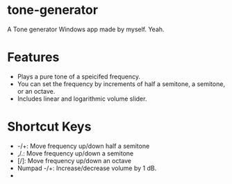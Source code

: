 tone-generator
==============

A Tone generator Windows app made by myself. Yeah.

# Features

* Plays a pure tone of a speicifed frequency.
* You can set the frequency by increments of half a semitone, a semitone, or an octave.
* Includes linear and logarithmic volume slider.

# Shortcut Keys

* -/+: Move frequency up/down half a semitone
* ,/.: Move frequency up/down a semitone
* [/]: Move frequency up/down an octave
* Numpad -/+: Increase/decrease volume by 1 dB.
* 
